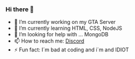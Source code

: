 ### Hi there 👋

- 🔭 I’m currently working on my GTA Server
- 🌱 I’m currently learning HTML, CSS, NodeJS
- 🤔 I’m looking for help with ... MongoDB
- 📫 How to reach me: [Discord](https://discord.com/users/670958936798658579)
- ⚡ Fun fact: I´m bad at coding and i´m and IDIOT

